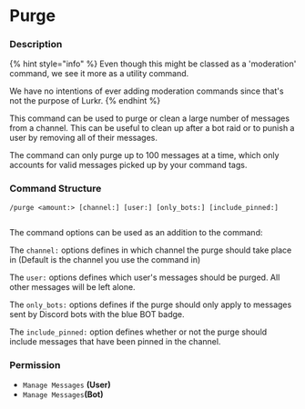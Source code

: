 # Purge

### Description

{% hint style="info" %}
Even though this might be classed as a 'moderation' command, we see it more as a utility command.

We have no intentions of ever adding moderation commands since that's not the purpose of Lurkr.
{% endhint %}

This command can be used to purge or clean a large number of messages from a channel. This can be useful to clean up after a bot raid or to punish a user by removing all of their messages.

The command can only purge up to 100 messages at a time, which only accounts for valid messages picked up by your command tags.

### Command Structure

```
/purge <amount:> [channel:] [user:] [only_bots:] [include_pinned:]
```

<figure><img src="https://i.imgur.com/SJymocg.png" alt=""><figcaption></figcaption></figure>

The command options can be used as an addition to the command:

The `channel:` options defines in which channel the purge should take place in (Default is the channel you use the command in)

The `user:` options defines which user's messages should be purged. All other messages will be left alone.

The `only_bots:` options defines if the purge should only apply to messages sent by Discord bots with the blue BOT badge.

The `include_pinned:` option defines whether or not the purge should include messages that have been pinned in the channel.

### **Permission**

* `Manage Messages` **(User)**
* `Manage Messages`**(Bot)**
